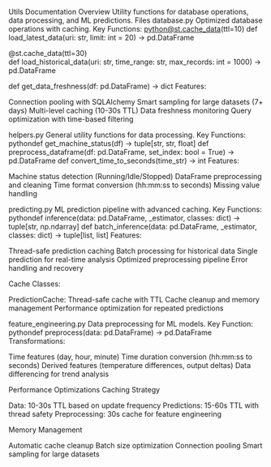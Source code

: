 Utils Documentation
Overview
Utility functions for database operations, data processing, and ML predictions.
Files
database.py
Optimized database operations with caching.
Key Functions:
python@st.cache_data(ttl=10)
def load_latest_data(uri: str, limit: int = 20) -> pd.DataFrame

@st.cache_data(ttl=30)  
def load_historical_data(uri: str, time_range: str, max_records: int = 1000) -> pd.DataFrame

def get_data_freshness(df: pd.DataFrame) -> dict
Features:

Connection pooling with SQLAlchemy
Smart sampling for large datasets (7+ days)
Multi-level caching (10-30s TTL)
Data freshness monitoring
Query optimization with time-based filtering

helpers.py
General utility functions for data processing.
Key Functions:
pythondef get_machine_status(df) -> tuple[str, str, float]
def preprocess_dataframe(df: pd.DataFrame, set_index: bool = True) -> pd.DataFrame
def convert_time_to_seconds(time_str) -> int
Features:

Machine status detection (Running/Idle/Stopped)
DataFrame preprocessing and cleaning
Time format conversion (hh:mm:ss to seconds)
Missing value handling

predicting.py
ML prediction pipeline with advanced caching.
Key Functions:
pythondef inference(data: pd.DataFrame, \_estimator, classes: dict) -> tuple[str, np.ndarray]
def batch_inference(data: pd.DataFrame, \_estimator, classes: dict) -> tuple[list, list]
Features:

Thread-safe prediction caching
Batch processing for historical data
Single prediction for real-time analysis
Optimized preprocessing pipeline
Error handling and recovery

Cache Classes:

PredictionCache: Thread-safe cache with TTL
Cache cleanup and memory management
Performance optimization for repeated predictions

feature_engineering.py
Data preprocessing for ML models.
Key Function:
pythondef preprocess(data: pd.DataFrame) -> pd.DataFrame
Transformations:

Time features (day, hour, minute)
Time duration conversion (hh:mm:ss to seconds)
Derived features (temperature differences, output deltas)
Data differencing for trend analysis

Performance Optimizations
Caching Strategy

Data: 10-30s TTL based on update frequency
Predictions: 15-60s TTL with thread safety
Preprocessing: 30s cache for feature engineering

Memory Management

Automatic cache cleanup
Batch size optimization
Connection pooling
Smart sampling for large datasets
